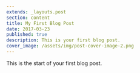 ```yaml
---
extends: _layouts.post
section: content
title: My First Blog Post
date: 2017-03-23
published: true
description: This is your first blog post.
cover_image: /assets/img/post-cover-image-2.png
---
```


This is the start of your first blog post.
